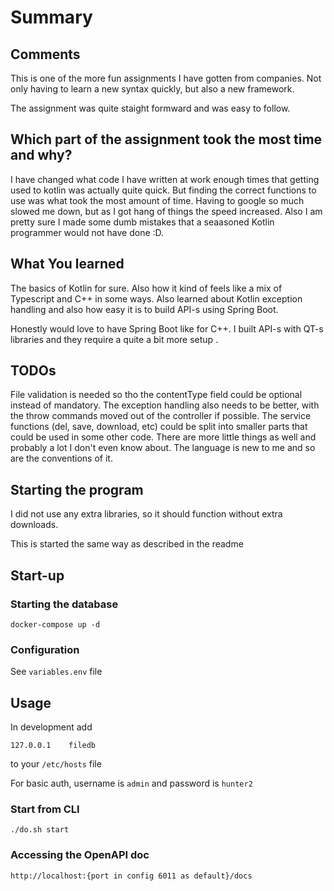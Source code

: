 # Summary

## Comments
This is one of the more fun assignments I have gotten from companies.
Not only having to learn a new syntax quickly, but also a new framework.

The  assignment was quite staight formward and was easy to follow.


## Which part of the assignment took the most time and why?

I have changed what code I have written at work enough times that getting used to kotlin was actually quite quick. 
But finding the correct functions to use was what took the most  amount of time. Having to google so much slowed me down, but as I got hang of things the speed increased.
Also I am pretty sure I made some dumb mistakes that a seaasoned Kotlin programmer would not have done :D. 

## What You learned

The basics of Kotlin for sure. Also how it kind of feels like a mix of Typescript and C++ in some ways.
Also learned about Kotlin exception handling and also how easy it is to build API-s using Spring Boot.

Honestly would love to have Spring Boot like for C++. I built API-s with QT-s
 libraries and they require a quite a bit more setup .

## TODOs

File validation is needed so tho the contentType field could be optional instead of mandatory.
The exception handling also needs to be better, with the throw commands moved out of the controller if possible.
The service functions (del, save, download, etc) could be split into smaller parts that could be used in some other code.
There are more little things as well and probably a lot I don't even know about. The language is new to me and so are the conventions of it.


## Starting the program

I did not use any extra libraries, so it should function without extra downloads.

This is started the same way as described in the readme

## Start-up

### Starting the database
    docker-compose up -d

### Configuration

See `variables.env` file

## Usage
In development add

    127.0.0.1    filedb
to your `/etc/hosts` file

For basic auth, username is `admin` and password is `hunter2`

### Start from CLI

    ./do.sh start

### Accessing the OpenAPI doc
	
	http://localhost:{port in config 6011 as default}/docs